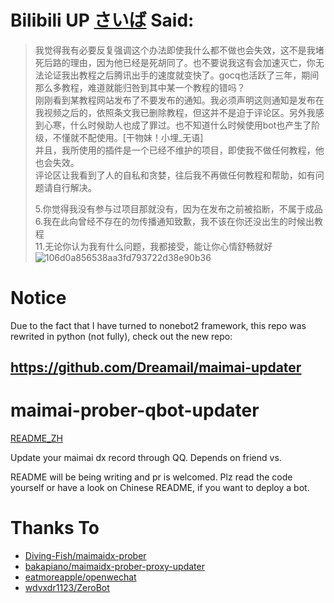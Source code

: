 # Bilibili UP [さいば](https://t.bilibili.com/854067002885537792) Said:
> 我觉得我有必要反复强调这个办法即使我什么都不做也会失效，这不是我堵死后路的理由，因为他已经是死胡同了。也不要说我这有会加速灭亡，你无法论证我出教程之后腾讯出手的速度就变快了。gocq也活跃了三年，期间那么多教程，难道就能归咎到其中某一个教程的错吗？  
> 刚刚看到某教程网站发布了不要发布的通知。我必须声明这则通知是发布在我视频之后的，依照条文我已删除教程，但这并不是迫于评论区。另外我感到心寒，什么时候助人也成了罪过。也不知道什么时候使用bot也产生了阶级，不懂就不配使用。[干物妹！小埋_无语]  
> 并且，我所使用的插件是一个已经不维护的项目，即使我不做任何教程，他也会失效。  
> 评论区让我看到了人的自私和贪婪，往后我不再做任何教程和帮助，如有问题请自行解决。  
>
> 5.你觉得我没有参与过项目那就没有，因为在发布之前被掐断，不属于成品  
> 6.我在此向曾经不存在的勿传播通知致歉，我不该在你还没出生的时候出教程  
> 11.无论你认为我有什么问题，我都接受，能让你心情舒畅就好  
> ![106d0a856538aa3fd793722d38e90b36](https://github.com/Dreamail/maimai-prober-qbot-updater/assets/46253320/27ecec48-a702-465f-bb0d-4410d7d33142)

# Notice


Due to the fact that I have turned to nonebot2 framework, this repo was rewrited in python (not fully), check out the new repo:

## https://github.com/Dreamail/maimai-updater

# maimai-prober-qbot-updater
[README_ZH](https://github.com/Dreamail/maimai-prober-qbot-updater/blob/main/README_zh.md)

Update your maimai dx record through QQ. Depends on friend vs.

README will be being writing and pr is welcomed. Plz read the code yourself or have a look on Chinese README, if you want to deploy a bot.

# Thanks To
* [Diving-Fish/maimaidx-prober](https://github.com/Diving-Fish/maimaidx-prober)
* [bakapiano/maimaidx-prober-proxy-updater](https://github.com/bakapiano/maimaidx-prober-proxy-updater)
* [eatmoreapple/openwechat](https://github.com/eatmoreapple/openwechat)
* [wdvxdr1123/ZeroBot](https://github.com/wdvxdr1123/ZeroBot)

